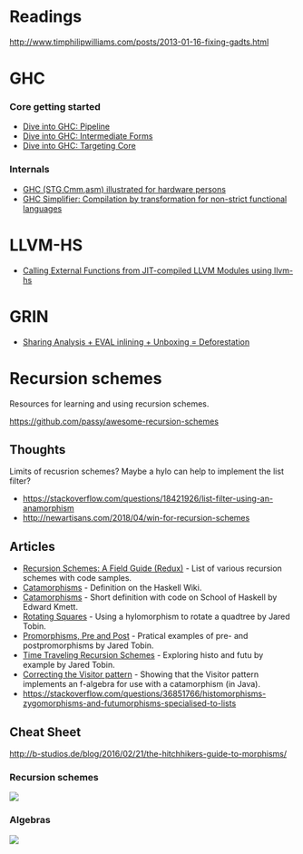 # Readings

http://www.timphilipwilliams.com/posts/2013-01-16-fixing-gadts.html

# GHC
### Core getting started

- [Dive into GHC: Pipeline](http://www.stephendiehl.com/posts/ghc_01.html)
- [Dive into GHC: Intermediate Forms](http://www.stephendiehl.com/posts/ghc_02.html)
- [Dive into GHC: Targeting Core](http://www.stephendiehl.com/posts/ghc_03.html)

### Internals

- [GHC (STG,Cmm,asm) illustrated for hardware persons](http://takenobu-hs.github.io/downloads/haskell_ghc_illustrated.pdf)
- [GHC Simplifier: Compilation by transformation for non-strict functional languages](https://www.microsoft.com/en-us/research/publication/compilation-transformation-non-strict-functional-languages)


# LLVM-HS

- [Calling External Functions from JIT-compiled LLVM Modules using llvm-hs](https://purelyfunctional.org/posts/2018-04-02-llvm-hs-jit-external-function.html)

# GRIN
- [Sharing Analysis + EVAL inlining + Unboxing = Deforestation](http://citeseerx.ist.psu.edu/viewdoc/download?doi=10.1.1.48.6217&rep=rep1&type=pdf)

# Recursion schemes

Resources for learning and using recursion schemes.

https://github.com/passy/awesome-recursion-schemes

## Thoughts

Limits of recusrion schemes? Maybe a hylo can help to implement the list filter?

- https://stackoverflow.com/questions/18421926/list-filter-using-an-anamorphism
- http://newartisans.com/2018/04/win-for-recursion-schemes

## Articles

- [Recursion Schemes: A Field Guide (Redux)](http://comonad.com/reader/2009/recursion-schemes/) -
  List of various recursion schemes with code samples.
- [Catamorphisms](https://wiki.haskell.org/Catamorphisms) - Definition on the Haskell Wiki.
- [Catamorphisms](https://www.schoolofhaskell.com/user/edwardk/recursion-schemes/catamorphisms) -
  Short definition with code on School of Haskell by Edward Kmett.
- [Rotating Squares](https://jtobin.io/rotating-squares) - Using a hylomorphism to rotate a quadtree by Jared Tobin.
- [Promorphisms, Pre and Post](https://jtobin.io/promorphisms-pre-post) - Pratical examples of pre- and postpromorphisms by Jared Tobin.
- [Time Traveling Recursion Schemes](https://jtobin.io/time-traveling-recursion) - Exploring histo and futu by example by Jared Tobin.
- [Correcting the Visitor pattern](http://logji.blogspot.co.uk/2012/02/correcting-visitor-pattern.html) - Showing that the Visitor pattern implements an f-algebra for use with a catamorphism (in Java).
- https://stackoverflow.com/questions/36851766/histomorphisms-zygomorphisms-and-futumorphisms-specialised-to-lists

## Cheat Sheet

http://b-studios.de/blog/2016/02/21/the-hitchhikers-guide-to-morphisms/

### Recursion schemes

<img src="https://github.com/grin-tech/grin/blob/master/images/recursion-schemes-cheat-sheet.svg" style="max-width: 100%; max-height: 100vh; height: auto;">

### Algebras

<img src="https://github.com/grin-tech/grin/blob/master/images/algebras.svg" style="max-width: 100%; max-height: 100vh; height: auto;">

